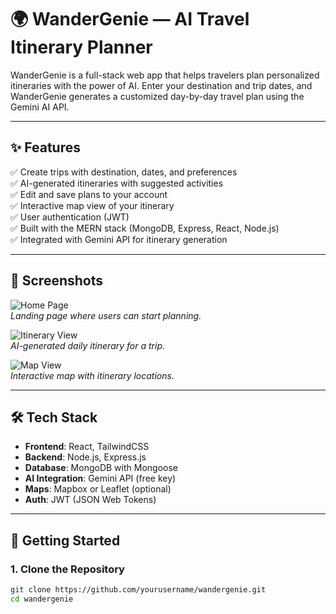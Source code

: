 # 🌍 WanderGenie — AI Travel Itinerary Planner

WanderGenie is a full-stack web app that helps travelers plan personalized itineraries with the power of AI. Enter your destination and trip dates, and WanderGenie generates a customized day-by-day travel plan using the Gemini AI API.

---

## ✨ Features

✅ Create trips with destination, dates, and preferences  
✅ AI-generated itineraries with suggested activities  
✅ Edit and save plans to your account  
✅ Interactive map view of your itinerary  
✅ User authentication (JWT)  
✅ Built with the MERN stack (MongoDB, Express, React, Node.js)  
✅ Integrated with Gemini API for itinerary generation

---

## 📸 Screenshots

![Home Page](./screenshots/home.png)  
*Landing page where users can start planning.*

![Itinerary View](./screenshots/itinerary.png)  
*AI-generated daily itinerary for a trip.*

![Map View](./screenshots/map.png)  
*Interactive map with itinerary locations.*

---

## 🛠️ Tech Stack

- **Frontend**: React, TailwindCSS
- **Backend**: Node.js, Express.js
- **Database**: MongoDB with Mongoose
- **AI Integration**: Gemini API (free key)
- **Maps**: Mapbox or Leaflet (optional)
- **Auth**: JWT (JSON Web Tokens)

---

## 🚀 Getting Started

### 1. Clone the Repository

```bash
git clone https://github.com/yourusername/wandergenie.git
cd wandergenie
